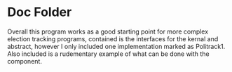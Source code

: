 # Doc Folder

Overall this program works as a good starting point for more complex election tracking programs, contained is the interfaces for the kernal and abstract, however I only included one implementation marked as Politrack1. Also included is a rudementary example of what can be done with the component.
